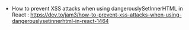 - How to prevent XSS attacks when using dangerouslySetInnerHTML in React : https://dev.to/jam3/how-to-prevent-xss-attacks-when-using-dangerouslysetinnerhtml-in-react-1464